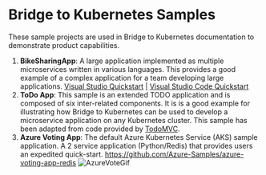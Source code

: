# Bridge to Kubernetes Samples

These sample projects are used in Bridge to Kubernetes documentation to demonstrate product capabilities.

1. **BikeSharingApp**: A large application implemented as multiple microservices written in various languages. This provides a good example of a complex application for a team developing large applications. [Visual Studio Quickstart](https://aka.ms/bridge-to-k8s-vs-quickstart) | [Visual Studio Code Quickstart](https://aka.ms/bridge-to-k8s-vscode-quickstart)
1. **ToDo App**: This sample is an extended TODO application and is composed of six inter-related components. It is is a good example for illustrating how Bridge to Kubernetes can be used to develop a microservice application on any Kubernetes cluster. This sample has been adapted from code provided by [TodoMVC](http://todomvc.com).
1. **Azure Voting App**: The default Azure Kubernetes Service (AKS) sample application.  A 2 service application (Python/Redis) that provides users an expedited quick-start.  https://github.com/Azure-Samples/azure-voting-app-redis ![AzureVoteGif](https://github.com/microsoft/mindaro/raw/master/assets/lpk-sample-azurevote.gif)
